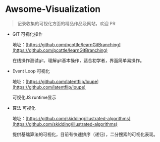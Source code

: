# Awsome-Visualization
> 记录收集的可视化方面的精品作品及网站，欢迎 PR

* GIT 可视化操作

  地址：[https://github.com/pcottle/learnGitBranching](https://github.com/pcottle/learnGitBranching)

  在线操作测试git，理解git基本操作，适合初学者，界面简单易操作。

* Event Loop 可视化

  地址：[https://github.com/latentflip/loupe](https://github.com/latentflip/loupe)

  可视化JS runtime显示

* 算法 可视化

  地址：[https://github.com/skidding/illustrated-algorithms](https://github.com/skidding/illustrated-algorithms)

  提供基础算法的可视化，目前有快速排序（递归），二分搜索的可视化表现。
